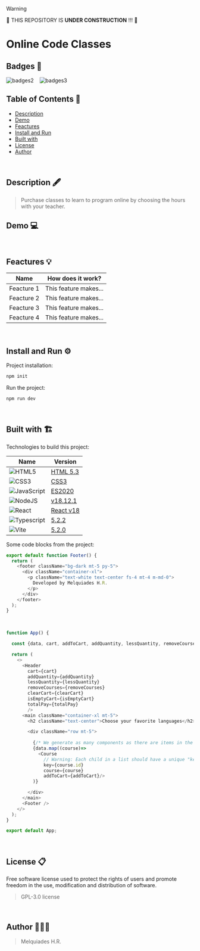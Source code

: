 > [!WARNING]
> 🚧️ THIS REPOSITORY IS **UNDER CONSTRUCTION** !!! 🚧️

# Online Code Classes

## Badges 🎫

![badges2](https://img.shields.io/badge/Open%20Source-8A2BE2) &nbsp;&nbsp; ![badges3](https://img.shields.io/badge/status-%20developing-green)


## Table of Contents 📑

* [Description](#description)
* [Demo](#demo)
* [Feactures](#feactures)
* [Install and Run](#install-run)
* [Built with](#built-with)
* [License](#license)
* [Author](#author)

<br/>

<h2 id="description">Description 🖋️</h2>

  > Purchase classes to learn to program online by choosing the hours with your teacher.

<h2 id="demo">Demo 💻</h2>

<br/>

<h2 id="feactures">Feactures 💡</h2>

| Name | How does it work? |
| ---- | ----------------- |
| Feacture 1 | This feature makes... |
| Feacture 2 | This feature makes... |
| Feacture 3 | This feature makes... |
| Feacture 4 | This feature makes... |

<br/>

<h2 id="install-run">Install and Run ⚙️</h2>

Project installation:

```bash
npm init
```

Run the project:

```bash
npm run dev
```

<br/>

<h2 id="built-with">Built with 🏗️</h2>

Technologies to build this project:

| Name | Version |
| ---- | ------- |
| ![HTML5](https://img.shields.io/badge/html5-%23E34F26.svg?style=for-the-badge&logo=html5&logoColor=white) | [HTML 5.3](/html) |
| ![CSS3](https://img.shields.io/badge/css3-%231572B6.svg?style=for-the-badge&logo=css3&logoColor=white) | [CSS3](/css) |
| ![JavaScript](https://img.shields.io/badge/javascript-%23323330.svg?style=for-the-badge&logo=javascript&logoColor=%23F7DF1E) | [ES2020](/javascript) |
| ![NodeJS](https://img.shields.io/badge/node.js-6DA55F?style=for-the-badge&logo=node.js&logoColor=white) | [v18.12.1](/node) |
| ![React](https://img.shields.io/badge/react-%2320232a.svg?style=for-the-badge&logo=react&logoColor=%2361DAFB) | [React v18](/react) |
| ![Typescript](https://img.shields.io/badge/TypeScript-007ACC?style=for-the-badge&logo=typescript&logoColor=white) | [5.2.2](/typescript) |
| ![Vite](https://img.shields.io/badge/Vite-B73BFE?style=for-the-badge&logo=vite&logoColor=FFD62E) | [5.2.0](/Vite) |


Some code blocks from the project:

```javascript
export default function Footer() {
  return (
    <footer className="bg-dark mt-5 py-5">
      <div className="container-xl">
        <p className="text-white text-center fs-4 mt-4 m-md-0">
          Developed by Melquiades H.R.
        </p>
      </div>
    </footer>
  );
}
```

<br/>

```javascript
function App() {

  const {data, cart, addToCart, addQuantity, lessQuantity, removeCourses, clearCart, isEmptyCart, totalPay } = useCourse();

  return (
    <>
      <Header 
        cart={cart}
        addQuantity={addQuantity}
        lessQuantity={lessQuantity}
        removeCourses={removeCourses}
        clearCart={clearCart}
        isEmptyCart={isEmptyCart}
        totalPay={totalPay}
        />
      <main className="container-xl mt-5">
        <h2 className="text-center">Choose your favorite languages</h2>

        <div className="row mt-5">
          
          {/* We generate as many components as there are items in the db array */}
          {data.map((course)=>
            <Course 
              // Warning: Each child in a list should have a unique "key" prop.
              key={course.id}
              course={course}
              addToCart={addToCart}/> 
          )}

        </div>
      </main>
      <Footer />
    </>
  );
}

export default App;
```

<br/>

<h2 id="license">License 📋</h2>

Free software license used to protect the rights of users and promote freedom in the use, modification and distribution of software.

  > GPL-3.0 license

<br/>

<h2 id="author">Author 🧑🏻‍💻</h2>

  > Melquiades H.R.

